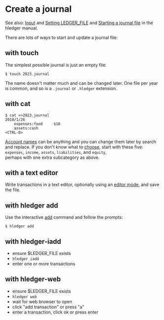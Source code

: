 # Create a journal

<div class=pagetoc>

<!-- toc -->
</div>

See also:
[Input](hledger.md#input) and
[Setting LEDGER_FILE](hledger.md#setting-ledger_file) and
[Starting a journal file](hledger.md#starting-a-journal-file)
in the hledger manual.

There are lots of ways to start and update a journal file:

## with touch

The simplest possible journal is just an empty file:

```shell
$ touch 2023.journal
```

The name doesn't matter much and can be changed later. 
One file per year is common, 
and so is a `.journal` or `.hledger` extension.

## with cat

```shell
$ cat >>2023.journal
2018/1/26
    expenses:food     $10
    assets:cash
<CTRL-D>
```

[Account names](hledger.md#account-names) can be anything 
and you can change them later by search and replace. 
If you don't know what to [choose](http://plaintextaccounting.org/#choosing-accounts), 
start with these five:\
`expenses`, `income`, `assets`, `liabilities`, and `equity`,\
perhaps with one extra subcategory as above.

## with a text editor

Write transactions in a text editor, optionally using an
[editor mode](editors.md), 
and save the file.

## with hledger add

Use the interactive [add](hledger.md#add) command and follow the prompts:

```shell
$ hledger add
```

## with hledger-iadd

- ensure $LEDGER_FILE exists
- `hledger iadd`
- enter one or more transactions

## with hledger-web

- ensure $LEDGER_FILE exists
- `hledger web`
- wait for web browser to open
- click "add transaction" or press "a"
- enter a transaction, click ok or press enter
